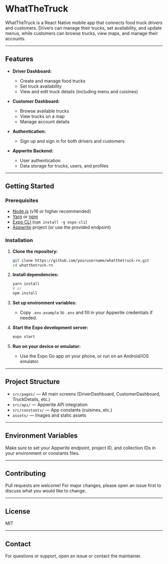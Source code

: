 # WhatTheTruck

WhatTheTruck is a React Native mobile app that connects food truck drivers and customers. Drivers can manage their trucks, set availability, and update menus, while customers can browse trucks, view maps, and manage their accounts.

---

## Features

- **Driver Dashboard:**  
  - Create and manage food trucks  
  - Set truck availability  
  - View and edit truck details (including menu and cuisines)

- **Customer Dashboard:**  
  - Browse available trucks  
  - View trucks on a map  
  - Manage account details

- **Authentication:**  
  - Sign up and sign in for both drivers and customers

- **Appwrite Backend:**  
  - User authentication  
  - Data storage for trucks, users, and profiles

---

## Getting Started

### Prerequisites

- [Node.js](https://nodejs.org/) (v16 or higher recommended)
- [Yarn](https://yarnpkg.com/) or [npm](https://www.npmjs.com/)
- [Expo CLI](https://docs.expo.dev/get-started/installation/) (`npm install -g expo-cli`)
- [Appwrite](https://appwrite.io/) project (or use the provided endpoint)

### Installation

1. **Clone the repository:**
    ```sh
    git clone https://github.com/yourusername/whatthetruck-rn.git
    cd whatthetruck-rn
    ```

2. **Install dependencies:**
    ```sh
    yarn install
    # or
    npm install
    ```

3. **Set up environment variables:**
    - Copy `.env.example` to `.env` and fill in your Appwrite credentials if needed.

4. **Start the Expo development server:**
    ```sh
    expo start
    ```

5. **Run on your device or emulator:**
    - Use the Expo Go app on your phone, or run on an Android/iOS emulator.

---

## Project Structure

- `src/pages/` — All main screens (DriverDashboard, CustomerDashboard, TruckDetails, etc.)
- `src/api/` — Appwrite API integration
- `src/constants/` — App constants (cuisines, etc.)
- `assets/` — Images and static assets

---

## Environment Variables

Make sure to set your Appwrite endpoint, project ID, and collection IDs in your environment or constants files.

---

## Contributing

Pull requests are welcome! For major changes, please open an issue first to discuss what you would like to change.

---

## License

MIT

---

## Contact

For questions or support, open an issue or contact the maintainer.